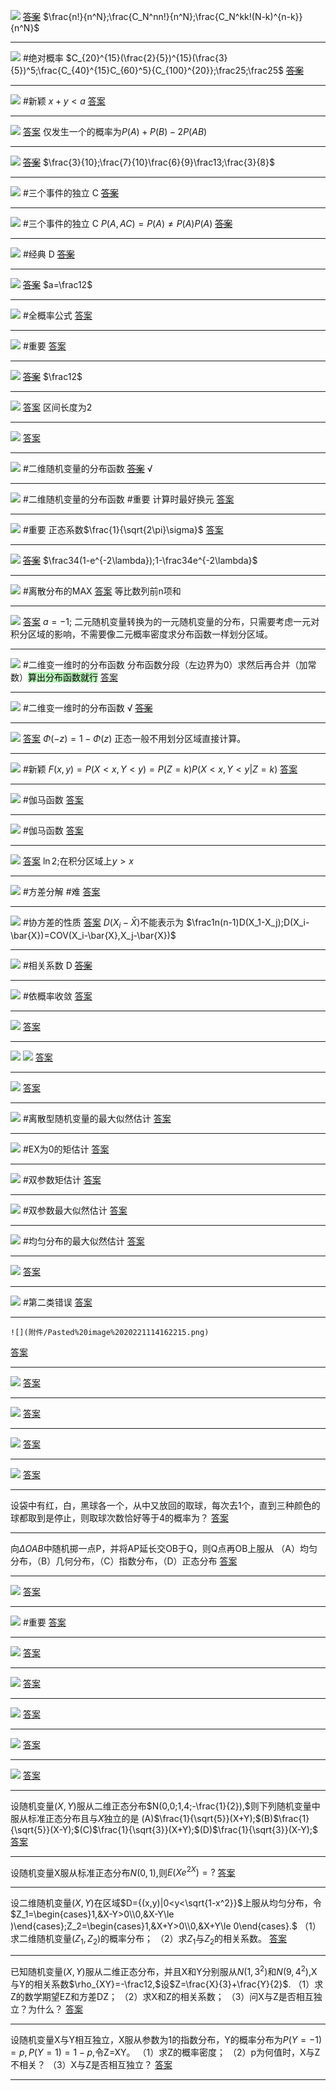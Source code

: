 ![](附件/Pasted%20image%2020221016153910.png)
~~[答案](概率论/答案.md#^06l5bg)~~ $\frac{n!}{n^N};\frac{C_N^nn!}{n^N};\frac{C_N^kk!(N-k)^{n-k}}{n^N}$

---
![](附件/Pasted%20image%2020221016154315.png)
#绝对概率 $C_{20}^{15}(\frac{2}{5})^{15}(\frac{3}{5})^5;\frac{C_{40}^{15}C_{60}^5}{C_{100}^{20}};\frac25;\frac25$
~~[答案](概率论/答案.md#^9n2yna)~~

---
![](附件/Pasted%20image%2020221016155104.png)
#新颖 $x+y<a$
[答案](概率论/答案.md#^pa9hdq)

---
![](附件/Pasted%20image%2020221016155847.png)
[答案](概率论/答案.md#^v8u6em)  仅发生一个的概率为$P(A)+P(B)-2P(AB)$

---
![](附件/Pasted%20image%2020221016160209.png)
~~[答案](概率论/答案.md#^o72m6f)~~ $\frac{3}{10};\frac{7}{10}\frac{6}{9}\frac13;\frac{3}{8}$

---
![](附件/Pasted%20image%2020221016162321.png)
#三个事件的独立 C
~~[答案](概率论/答案.md#^0nsam9)~~

---
![](附件/Pasted%20image%2020221016162748.png)
#三个事件的独立 C $P(A,AC)=P(A)\ne P(A)P(A)$
~~[答案](概率论/答案.md#^qgkmmk)~~

---
![](附件/Pasted%20image%2020221016164255.png)
#经典 D
~~[答案](概率论/答案.md#^ffgbnz)~~

---
![](附件/Pasted%20image%2020221016164537.png)
~~[答案](概率论/答案.md#^0vha3s)~~ $a=\frac12$

---
![](附件/Pasted%20image%2020221016164835.png)
#全概率公式 
[答案](概率论/答案.md#^4ie55m)

---
![](附件/Pasted%20image%2020221016165903.png)
#重要 
[答案](概率论/答案.md#^xag004)

---
![](附件/Pasted%20image%2020221016170832.png)
~~[答案](概率论/答案.md#^ilc58v)~~ $\frac12$

---
![](附件/Pasted%20image%2020221016171057.png)
[答案](概率论/答案.md#^xppwmt) 区间长度为2

---
![](附件/Pasted%20image%2020221017160634.png)
[答案](概率论/答案.md#^85d4yq)

---
![](附件/Pasted%20image%2020221017162140.png)
#二维随机变量的分布函数 
~~[答案](概率论/答案.md#^3hwbpg)~~ √

---
![](附件/Pasted%20image%2020221017162632.png)
#二维随机变量的分布函数 #重要 计算时最好换元
[答案](概率论/答案.md#^2i4v06) 

---
![](附件/Pasted%20image%2020221017170001.png)
#重要 正态系数$\frac{1}{\sqrt{2\pi}\sigma}$
[答案](概率论/答案.md#^d6pvdg)

---
![](附件/Pasted%20image%2020221017172058.png)
~~[答案](概率论/答案.md#^4hae0k)~~ $\frac34(1-e^{-2\lambda});1-\frac34e^{-2\lambda}$

---
![](附件/Pasted%20image%2020221017173122.png)
#离散分布的MAX
[答案](概率论/答案.md#^wtug9s) 等比数列前n项和

---
![](附件/Pasted%20image%2020221017174526.png)
[答案](概率论/答案.md#^u6sb7m) $a=-1;$ 二元随机变量转换为的一元随机变量的分布，只需要考虑一元对积分区域的影响，不需要像二元概率密度求分布函数一样划分区域。

---
![](附件/Pasted%20image%2020221017175732.png)
#二维变一维时的分布函数 分布函数分段（左边界为0）求然后再合并（加常数）<mark style="background: #b8f3b8;">算出分布函数就行</mark>
[答案](概率论/答案.md#^mnvudy)

---
![](附件/Pasted%20image%2020221018153203.png)
#二维变一维时的分布函数 √
~~[答案](概率论/答案.md#^cz8vbg)~~

---
![](附件/Pasted%20image%2020221018155415.png)
[答案](概率论/答案.md#^ou0txn) $\Phi(-z)=1-\Phi(z)$ 正态一般不用划分区域直接计算。

---
![](附件/屏幕截图%202022-10-18%20155941.png)
#新颖 $F(x,y)=P(X<x,Y<y)=P(Z=k)P(X<x,Y<y|Z=k)$
[答案](概率论/答案.md#^5xgaa2)

---
![](附件/Pasted%20image%2020221018170015.png)
#伽马函数 
[答案](概率论/答案.md#^0u1h0u)

---
![](附件/Pasted%20image%2020221018170246.png)
#伽马函数 
[答案](概率论/答案.md#^7uzwm3)

---
![](附件/Pasted%20image%2020221018170555.png)
[答案](概率论/答案.md#^zl3zbg) $\ln 2;$在积分区域上$y>x$

---
![](附件/Pasted%20image%2020221018170906.png)
#方差分解 #难 
[答案](概率论/答案.md#^hchus5)

---
![](附件/Pasted%20image%2020221018171519.png)
#协方差的性质
[答案](概率论/答案.md#^ecyp76) $D(X_i-\bar{X})$不能表示为 $\frac1n(n-1)D(X_1-X_j);D(X_i-\bar{X})=COV(X_i-\bar{X},X_j-\bar{X})$

---
![](附件/Pasted%20image%2020221018172022.png)
#相关系数 D
~~[答案](概率论/答案.md#^x2j369)~~

---
![](附件/Pasted%20image%2020221019111536.png)
#依概率收敛
[答案](概率论/答案.md#^4igxgf)

---
![](附件/Pasted%20image%2020221019111315.png)
[答案](概率论/答案.md#^9j38i7) 

---
![](附件/Pasted%20image%2020221019112103.png)
![](附件/Pasted%20image%2020221019112111.png)
[答案](概率论/答案.md#^dhgo8d)

---
![](附件/Pasted%20image%2020221019112427.png)
[答案](概率论/答案.md#^o5i98p)

---
![](附件/Pasted%20image%2020221019141726.png)
#离散型随机变量的最大似然估计
[答案](概率论/答案.md#^mnem62)

---
![](附件/Pasted%20image%2020221019142351.png)
#EX为0的矩估计 
[答案](概率论/答案.md#^5pwf74)

---
![](附件/Pasted%20image%2020221019143251.png)
#双参数矩估计
[答案](概率论/答案.md#^9e5y9j)

---
![](附件/Pasted%20image%2020221019143831.png)
#双参数最大似然估计
[答案](概率论/答案.md#^jxse6y)

---
![](附件/Pasted%20image%2020221019144729.png)
#均匀分布的最大似然估计
[答案](概率论/答案.md#^f9gype)

---
![](附件/Pasted%20image%2020221019145307.png)
[答案](概率论/答案.md#^xnyiys)

---
![](附件/Pasted%20image%2020221019145750.png)
#第二类错误
[答案](概率论/答案.md#^t030ml)

---
	![](附件/Pasted%20image%2020221114162215.png)
[答案](概率论/答案.md#^rrik37)

---
![](附件/Pasted%20image%2020221114163431.png)
[答案](概率论/答案.md#^98zq17)

---
![](附件/Pasted%20image%2020221114164056.png)
[答案](概率论/答案.md#^k8w51v)

---
![](附件/Pasted%20image%2020221115075800.png)
[答案](概率论/答案.md#^v8pgve)

---
![](附件/Pasted%20image%2020221115080652.png)
[答案](概率论/答案.md#^0k334r)

---
设袋中有红，白，黑球各一个，从中又放回的取球，每次去1个，直到三种颜色的球都取到是停止，则取球次数恰好等于4的概率为？
[答案](概率论/答案.md#^6z9za7)

---
向$\Delta OAB$中随机掷一点P，并将AP延长交OB于Q，则Q点再OB上服从
（A）均匀分布，（B）几何分布，（C）指数分布，（D）正态分布
[答案](概率论/答案.md#^rdrkb5)

---
![](附件/Pasted%20image%2020221116085613.png)
[答案](概率论/答案.md#^lgtvt4)

---
![](附件/Pasted%20image%2020221116085817.png)
#重要
[答案](概率论/答案.md#^bzfpem)

---
![](附件/Pasted%20image%2020221116091638.png)
[答案](概率论/答案.md#^061pll)

---
![](附件/Pasted%20image%2020221117143323.png)
[答案](概率论/答案.md#^nozztx)

---
![](附件/Pasted%20image%2020221117143617.png)
[答案](概率论/答案.md#^y8xhoi)

---
![](附件/Pasted%20image%2020221117145131.png)
[答案](概率论/答案.md#^p71q1f)

---
![](附件/Pasted%20image%2020221117150921.png)
[答案](概率论/答案.md#^q19ir3)

---
 设随机变量$(X,Y)$服从二维正态分布$N(0,0;1,4;-\frac{1}{2}),$则下列随机变量中服从标准正态分布且与$X$独立的是
 (A)$\frac{1}{\sqrt{5}}(X+Y);$(B)$\frac{1}{\sqrt{5}}(X-Y);$(C)$\frac{1}{\sqrt{3}}(X+Y);$(D)$\frac{1}{\sqrt{3}}(X-Y);$
[答案](概率论/答案.md#^4hl40g)

---
设随机变量X服从标准正态分布$N(0,1),$则$E(Xe^{2X})=?$
[答案](概率论/答案.md#^zaa3od)

---
设二维随机变量$(X,Y)$在区域$D={(x,y)|0<y<\sqrt{1-x^2}}$上服从均匀分布，令$Z_1=\begin{cases}1,&X-Y>0\\0,&X-Y\le )\end{cases};Z_2=\begin{cases}1,&X+Y>0\\0,&X+Y\le 0\end{cases}.$
（1）求二维随机变量$(Z_1,Z_2)$的概率分布；
（2）求$Z_1$与$Z_2$的相关系数。
[答案](概率论/答案.md#^28vflj)

---
已知随机变量$(X,Y)$服从二维正态分布，并且X和Y分别服从$N(1,3^2)$和$N(9,4^2),$X与Y的相关系数$\rho_{XY}=-\frac12,$设$Z=\frac{X}{3}+\frac{Y}{2}$.
（1）求Z的数学期望EZ和方差DZ；
（2）求X和Z的相关系数；
（3）问X与Z是否相互独立？为什么？
[答案](概率论/答案.md#^414qxc)

---
设随机变量X与Y相互独立，X服从参数为1的指数分布，Y的概率分布为$P(Y=-1)=p,P(Y=1)=1-p,$令Z=XY。
（1）求Z的概率密度；
（2）p为何值时，X与Z不相关？
（3）X与Z是否相互独立？
[答案](概率论/答案.md#^04l6q0)

---
